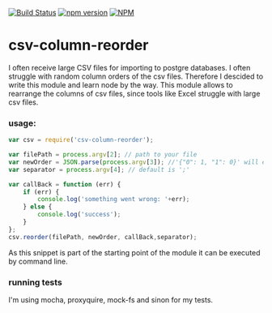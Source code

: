 [![Build Status](https://travis-ci.org/alxlchnr/csv-column-reorder.svg?branch=master)](https://travis-ci.org/alxlchnr/csv-column-reorder)
[![npm version](https://badge.fury.io/js/csv-column-reorder.svg)](http://badge.fury.io/js/csv-column-reorder)
[![NPM](https://nodei.co/npm-dl/csv-column-reorder.png?months=3&height=2)](https://nodei.co/npm/csv-column-reorder/)

csv-column-reorder
==============
I often receive large CSV files for importing to postgre databases. I often struggle with random column orders of the csv files.
Therefore I descided to write this module and learn node by the way. This module allows to rearrange the columns of csv files, since tools like Excel struggle with large csv files.

### usage:
```javascript
var csv = require('csv-column-reorder');

var filePath = process.argv[2]; // path to your file
var newOrder = JSON.parse(process.argv[3]); //'{"0": 1, "1": 0}' will exchange the second column of a csv file with the first
var separator = process.argv[4]; // default is ';'

var callBack = function (err) {
    if (err) {
        console.log('something went wrong: '+err);
    } else {
        console.log('success');
    }
};
csv.reorder(filePath, newOrder, callBack,separator);
```
As this snippet is part of the starting point of the module it can be executed by command line.

### running tests
I'm using mocha, proxyquire, mock-fs and sinon for my tests.